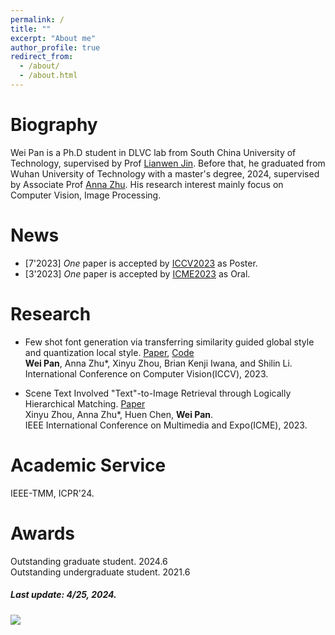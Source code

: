 ```yaml
---
permalink: /
title: ""
excerpt: "About me"
author_profile: true
redirect_from: 
  - /about/
  - /about.html
---
```


# Biography
Wei Pan is a Ph.D student in DLVC lab from South China University of Technology, supervised by Prof [Lianwen Jin](http://www.dlvc-lab.net/lianwen/Index.html). Before that, he graduated from Wuhan University of Technology with a master's degree, 2024, supervised by Associate Prof [Anna Zhu](http://cst.whut.edu.cn/xygk/szdw/201809/t20180911_876961.shtml). His research interest mainly focus on Computer Vision, Image Processing. 


# News

* [7'2023] *One* paper is accepted by [ICCV2023](https://iccv2023.thecvf.com/) as Poster.  
* [3'2023] *One* paper is accepted by [ICME2023](https://www.2023.ieeeicme.org/) as Oral.



# Research

* Few shot font generation via transferring similarity guided global style and quantization local style. [Paper](https://openaccess.thecvf.com/content/ICCV2023/html/Pan_Few_Shot_Font_Generation_Via_Transferring_Similarity_Guided_Global_Style_ICCV_2023_paper.html), [Code](https://github.com/awei669/VQ-Font)  
  **Wei Pan**, Anna Zhu*, Xinyu Zhou, Brian Kenji Iwana, and Shilin Li.  
  International Conference on Computer Vision(ICCV), 2023.  

 * Scene Text Involved "Text"-to-Image Retrieval through Logically Hierarchical Matching. [Paper](https://ieeexplore.ieee.org/abstract/document/10219982)  
  Xinyu Zhou, Anna Zhu*, Huen Chen, **Wei Pan**.  
  IEEE International Conference on Multimedia and Expo(ICME), 2023.  
  



# Academic Service

IEEE-TMM, ICPR'24.

# Awards

Outstanding graduate student. 2024.6  
Outstanding undergraduate student. 2021.6


##### Last update: 4/25, 2024.


<a href='https://clustrmaps.com/site/1c07b'  title='Visit tracker'><img src='//clustrmaps.com/map_v2.png?cl=ffffff&w=400&t=tt&d=VwMJpNfSRvymxWpJ1PNkRBvE9Y8CcuHGeT4blD1IzLc&co=2d78ad&ct=ffffff'/></a>

